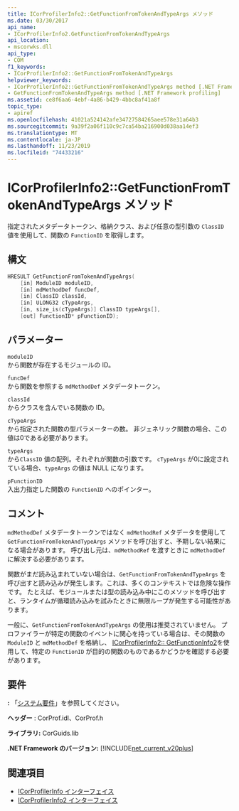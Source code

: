 ```yaml
---
title: ICorProfilerInfo2::GetFunctionFromTokenAndTypeArgs メソッド
ms.date: 03/30/2017
api_name:
- ICorProfilerInfo2.GetFunctionFromTokenAndTypeArgs
api_location:
- mscorwks.dll
api_type:
- COM
f1_keywords:
- ICorProfilerInfo2::GetFunctionFromTokenAndTypeArgs
helpviewer_keywords:
- ICorProfilerInfo2::GetFunctionFromTokenAndTypeArgs method [.NET Framework profiling]
- GetFunctionFromTokenAndTypeArgs method [.NET Framework profiling]
ms.assetid: ce8f6aa6-4ebf-4a86-b429-4bbc8af41a8f
topic_type:
- apiref
ms.openlocfilehash: 41021a524142afe34727584265aee578e31a64b3
ms.sourcegitcommit: 9a39f2a06f110c9c7ca54ba216900d038aa14ef3
ms.translationtype: MT
ms.contentlocale: ja-JP
ms.lasthandoff: 11/23/2019
ms.locfileid: "74433216"
---
```

# <a name="icorprofilerinfo2getfunctionfromtokenandtypeargs-method"></a>ICorProfilerInfo2::GetFunctionFromTokenAndTypeArgs メソッド
指定されたメタデータトークン、格納クラス、および任意の型引数の `ClassID` 値を使用して、関数の `FunctionID` を取得します。  
  
## <a name="syntax"></a>構文  
  
```cpp  
HRESULT GetFunctionFromTokenAndTypeArgs(  
    [in] ModuleID moduleID,  
    [in] mdMethodDef funcDef,  
    [in] ClassID classId,  
    [in] ULONG32 cTypeArgs,  
    [in, size_is(cTypeArgs)] ClassID typeArgs[],  
    [out] FunctionID* pFunctionID);  
```  
  
## <a name="parameters"></a>パラメーター  
 `moduleID`  
 から関数が存在するモジュールの ID。  
  
 `funcDef`  
 から関数を参照する `mdMethodDef` メタデータトークン。  
  
 `classId`  
 からクラスを含んでいる関数の ID。  
  
 `cTypeArgs`  
 から指定された関数の型パラメーターの数。 非ジェネリック関数の場合、この値は0である必要があります。  
  
 `typeArgs`  
 から`ClassID` 値の配列。それぞれが関数の引数です。 `cTypeArgs` が0に設定されている場合、`typeArgs` の値は NULL になります。  
  
 `pFunctionID`  
 入出力指定した関数の `FunctionID` へのポインター。  
  
## <a name="remarks"></a>コメント  
 `mdMethodDef` メタデータトークンではなく `mdMethodRef` メタデータを使用して `GetFunctionFromTokenAndTypeArgs` メソッドを呼び出すと、予期しない結果になる場合があります。 呼び出し元は、`mdMethodRef` を渡すときに `mdMethodDef` に解決する必要があります。  
  
 関数がまだ読み込まれていない場合は、`GetFunctionFromTokenAndTypeArgs` を呼び出すと読み込みが発生します。これは、多くのコンテキストでは危険な操作です。 たとえば、モジュールまたは型の読み込み中にこのメソッドを呼び出すと、ランタイムが循環読み込みを試みたときに無限ループが発生する可能性があります。  
  
 一般に、`GetFunctionFromTokenAndTypeArgs` の使用は推奨されていません。 プロファイラーが特定の関数のイベントに関心を持っている場合は、その関数の `ModuleID` と `mdMethodDef` を格納し、 [ICorProfilerInfo2:: GetFunctionInfo2](../../../../docs/framework/unmanaged-api/profiling/icorprofilerinfo2-getfunctioninfo2-method.md)を使用して、特定の `FunctionID` が目的の関数のものであるかどうかを確認する必要があります。  
  
## <a name="requirements"></a>要件  
 **:** 「[システム要件](../../../../docs/framework/get-started/system-requirements.md)」を参照してください。  
  
 **ヘッダー** : CorProf.idl、CorProf.h  
  
 **ライブラリ:** CorGuids.lib  
  
 **.NET Framework のバージョン:** [!INCLUDE[net_current_v20plus](../../../../includes/net-current-v20plus-md.md)]  
  
## <a name="see-also"></a>関連項目

- [ICorProfilerInfo インターフェイス](../../../../docs/framework/unmanaged-api/profiling/icorprofilerinfo-interface.md)
- [ICorProfilerInfo2 インターフェイス](../../../../docs/framework/unmanaged-api/profiling/icorprofilerinfo2-interface.md)
